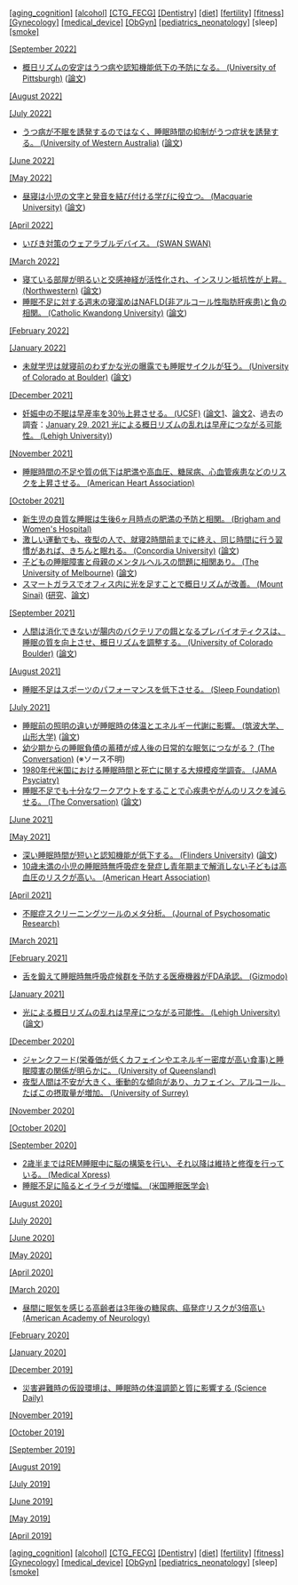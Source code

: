[\[aging_cognition\]](aging_cognition.md) [\[alcohol\]](alcohol.md) [\[CTG_FECG\]](CTG_FECG.md) [\[Dentistry\]](Dentistry.md) [\[diet\]](diet.md) [\[fertility\]](fertility.md) [\[fitness\]](fitness.md) [\[Gynecology\]](Gynecology.md) [\[medical_device\]](medical_device.md) [\[ObGyn\]](ObGyn.md) [\[pediatrics_neonatology\]](pediatrics_neonatology.md) \[sleep\] [\[smoke\]](smoke.md)

[\[September 2022\]](2209.md)
* [概日リズムの安定はうつ病や認知機能低下の予防になる。 (University of Pittsburgh)](https://www.upmc.com/media/news/091322-cognitivetests) ([論文](https://jamanetwork.com/journals/jamapsychiatry/article-abstract/2795951))

[\[August 2022\]](2208.md)

[\[July 2022\]](2207.md)
* [うつ病が不眠を誘発するのではなく、睡眠時間の抑制がうつ症状を誘発する。 (University of Western Australia)](https://www.uwa.edu.au/news/Article/2022/July/Do-sleep-problems-come-first-before-adolescent-depression) ([論文](https://dx.doi.org/10.1038/s44159-022-00074-8))

[\[June 2022\]](2206.md)

[\[May 2022\]](2205.md)
* [昼寝は小児の文字と発音を結び付ける学びに役立つ。 (Macquarie University)](https://researchers.mq.edu.au/en/publications/nap-effects-on-pre-school-childrens-learning-of-letter-sound-mapp) ([論文](https://doi.org/10.1111/cdev.13753))

[\[April 2022\]](2204.md)
* [いびき対策のウェアラブルデバイス。 (SWAN SWAN)](https://www.swanswan.info/)

[\[March 2022\]](2203.md)
* [寝ている部屋が明るいと交感神経が活性化され、インスリン抵抗性が上昇。 (Northwestern)](https://news.feinberg.northwestern.edu/2022/03/exposure-to-artificial-light-during-sleep-may-increase-risk-of-heart-disease-and-diabetes/) ([論文](https://doi.org/10.1073/pnas.2113290119))
* [睡眠不足に対する週末の寝溜めはNAFLD(非アルコール性脂肪肝疾患)と負の相関。 (Catholic Kwandong University)](https://www.medpagetoday.com/gastroenterology/generalhepatology/97410) ([論文](https://doi.org/10.1016/j.aohep.2022.100690))

[\[February 2022\]](2202.md)

[\[January 2022\]](2201.md)
* [未就学児は就寝前のわずかな光の曝露でも睡眠サイクルが狂う。 (University of Colorado at Boulder)](https://www.colorado.edu/today/2022/01/25/even-minor-exposure-light-bedtime-may-disrupt-preschoolers-sleep) ([論文](http://dx.doi.org/10.1111/jpi.12780))

[\[December 2021\]](2112.md)
* [妊娠中の不眠は早産率を30％上昇させる。 (UCSF)](https://www.ucsf.edu/news/2017/08/407961/sleep-disorders-linked-preterm-birth-large-california-study) ([論文1](https://www.nature.com/articles/nature.2017.22419)、[論文2](https://journals.lww.com/greenjournal/Abstract/2017/09000/Sleep_Disorder_Diagnosis_During_Pregnancy_and_Risk.12.aspx)、過去の調査：[January 29, 2021 光による概日リズムの乱れは早産につながる可能性。 (Lehigh University)](2101.md))

[\[November 2021\]](2111.md)
* [睡眠時間の不足や質の低下は肥満や高血圧、糖尿病、心血管疾患などのリスクを上昇させる。 (American Heart Association)](https://www.ahajournals.org/doi/full/10.1161/CIR.0000000000000444)

[\[October 2021\]](2110.md)
* [新生児の良質な睡眠は生後6ヶ月時点の肥満の予防と相関。 (Brigham and Women's Hospital)](https://www.eurekalert.org/news-releases/932292)
* [激しい運動でも、夜型の人で、就寝2時間前までに終え、同じ時間に行う習慣があれば、きちんと眠れる。 (Concordia University)](https://www.concordia.ca/news/stories/2021/09/28/intense-workouts-before-bedtime-wont-guarantee-a-good-nights-rest-new-research-shows.html) ([論文](https://pubmed.ncbi.nlm.nih.gov/34416428/))
* [子どもの睡眠障害と母親のメンタルヘルスの問題に相関あり。 (The University of Melbourne)](https://findanexpert.unimelb.edu.au/scholarlywork/1567444-bidirectional-associations-between-maternal-mental-health-and-child-sleep-problems-in-children-with-adhd--a-longitudinal-study) ([論文](https://journals.sagepub.com/doi/10.1177/1087054720923083))
* [スマートガラスでオフィス内に光を足すことで概日リズムが改善。 (Mount Sinai)](https://medicalxpress.com/news/2021-09-brighter-days-nights.html) ([研究](https://www.theevolvstudy.com/)、[論文](https://www.mdpi.com/1660-4601/18/19/9980))

[\[September 2021\]](2109.md)
* [人間は消化できないが腸内のバクテリアの餌となるプレバイオティクスは、睡眠の質を向上させ、概日リズムを調整する。 (University of Colorado Boulder)](https://www.colorado.edu/today/2021/09/13/your-body-clock-schedule-prebiotics-may-help) ([論文](https://www.sciencedirect.com/science/article/abs/pii/S0889159121002701))

[\[August 2021\]](2108.md)
* [睡眠不足はスポーツのパフォーマンスを低下させる。 (Sleep Foundation)](https://www.sleepfoundation.org/physical-activity/athletic-performance-and-sleep)

[\[July 2021\]](2107.md)
* [睡眠前の照明の違いが睡眠時の体温とエネルギー代謝に影響。 (筑波大学、山形大学)](https://www.tsukuba.ac.jp/journal/pdf/p202106291602.pdf) ([論文](https://www.nature.com/articles/s41598-021-91828-6))
* [幼少期からの睡眠負債の蓄積が成人後の日常的な眠気につながる？ (The Conversation)](https://theconversation.com/why-do-kids-hate-going-to-sleep-while-adults-usually-love-it-160703) (※ソース不明)
* [1980年代米国における睡眠時間と死亡に関する大規模疫学調査。 (JAMA Psyciatry)](https://pubmed.ncbi.nlm.nih.gov/11825133/)
* [睡眠不足でも十分なワークアウトをすることで心疾患やがんのリスクを減らせる。 (The Conversation)](https://theconversation.com/poor-sleep-is-really-bad-for-your-health-but-we-found-exercise-can-offset-some-of-these-harms-163270) ([論文](https://bjsm.bmj.com/content/early/2021/05/25/bjsports-2021-104046))

[\[June 2021\]](2106.md)

[\[May 2021\]](2105.md)
* [深い睡眠時間が短いと認知機能が低下する。 (Flinders University)](https://news.flinders.edu.au/blog/2021/05/30/warning-on-sleep-change-in-older-men/) ([論文](https://onlinelibrary.wiley.com/doi/10.1111/jsr.13370))
* [10歳未満の小児の睡眠時無呼吸症を発症し青年期まで解消しない子どもは高血圧のリスクが高い。 (American Heart Association)](https://www.heart.org/en/news/2021/05/21/kids-with-sleep-apnea-into-teen-years-could-develop-high-blood-pressure)

[\[April 2021\]](2104.md)
* [不眠症スクリーニングツールのメタ分析。 (Journal of Psychosomatic Research)](https://www.sciencedirect.com/science/article/abs/pii/S0022399916303324)

[\[March 2021\]](2103.md)

[\[February 2021\]](2102.md)
* [舌を鍛えて睡眠時無呼吸症候群を予防する医療機器がFDA承認。 (Gizmodo)](https://gizmodo.com/fda-clears-tongue-stimulator-you-use-during-the-day-to-1846214174)

[\[January 2021\]](2101.md)
* [光による概日リズムの乱れは早産につながる可能性。 (Lehigh University)](https://www2.lehigh.edu/news/muzhe-yang-light-pollution-linked-to-preterm-birth-increase) ([論文](https://onlinelibrary.wiley.com/doi/epdf/10.1002/soej.12477))

[\[December 2020\]](2012.md)
* [ジャンクフード(栄養価が低くカフェインやエネルギー密度が高い食事)と睡眠障害の関係が明らかに。 (University of Queensland)](https://www.uq.edu.au/news/article/2020/12/junk-food-linked-sleep-problems-teens)
* [夜型人間は不安が大きく、衝動的な傾向があり、カフェイン、アルコール、たばこの摂取量が増加。 (University of Surrey)](https://www.surrey.ac.uk/news/young-people-who-go-bed-later-drink-and-smoke-more-due-their-impulsivity)

[\[November 2020\]](2011.md)

[\[October 2020\]](2010.md)

[\[September 2020\]](2009.md)
* [2歳半まではREM睡眠中に脳の構築を行い、それ以降は維持と修復を行っている。 (Medical Xpress)](https://medicalxpress.com/news/2020-09-primary-role-brain-maintenance-early.html)
* [睡眠不足に陥るとイライラが増幅。 (米国睡眠医学会)](https://www.sleepmeeting.org/study-finds-that-sleep-restriction-amplifies-anger/)

[\[August 2020\]](2008.md)

[\[July 2020\]](2007.md)

[\[June 2020\]](2006.md)

[\[May 2020\]](2005.md)

[\[April 2020\]](2004.md)

[\[March 2020\]](2003.md)
* [昼間に眠気を感じる高齢者は3年後の糖尿病、癌発症リスクが3倍高い (American Academy of Neurology)](https://www.aan.com/PressRoom/Home/PressRelease/3776)

[\[February 2020\]](2002.md)

[\[January 2020\]](2001.md)

[\[December 2019\]](1912.md)
* [災害避難時の仮設環境は、睡眠時の体温調節と質に影響する (Science Daily)](https://www.sciencedaily.com/releases/2019/11/191113101838.htm)

[\[November 2019\]](1911.md)

[\[October 2019\]](1910.md)

[\[September 2019\]](1909.md)

[\[August 2019\]](1908.md)

[\[July 2019\]](1907.md)

[\[June 2019\]](1906.md)

[\[May 2019\]](1905.md)

[\[April 2019\]](1904.md)

[\[aging_cognition\]](aging_cognition.md) [\[alcohol\]](alcohol.md) [\[CTG_FECG\]](CTG_FECG.md) [\[Dentistry\]](Dentistry.md) [\[diet\]](diet.md) [\[fertility\]](fertility.md) [\[fitness\]](fitness.md) [\[Gynecology\]](Gynecology.md) [\[medical_device\]](medical_device.md) [\[ObGyn\]](ObGyn.md) [\[pediatrics_neonatology\]](pediatrics_neonatology.md) \[sleep\] [\[smoke\]](smoke.md)
